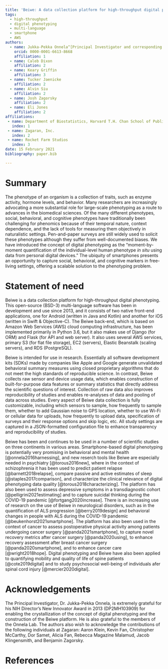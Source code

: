 ```yaml
---
title: 'Beiwe: A data collection platform for high-throughput digital phenotyping'
tags:
  - high-throughput
  - digital phenotyping
  - multi-language
  - smartphone
  - AWS
authors:
  - name: Jukka-Pekka Onnela^[Principal Investigator and corresponding author.]
    orcid: 0000-0001-6613-8668
    affiliation: 1
  - name: Caleb Dixon
    affiliation: 2
  - name: Keary Griffin
    affiliation: 3
  - name: Tucker Jaenicke
    affiliation: 2
  - name: Alvin Siu
    affiliation: 2
  - name: Josh Zagorsky
    affiliation: 2
  - name: Eli Jones
    affiliation: 2
affiliations:
 - name: Department of Biostatistics, Harvard T.H. Chan School of Public Health, Harvard University
   index: 1
 - name: Zagaran, Inc.
   index: 2
 - name: Rocket Farm Studios
   index: 3
date: 15 February 2021
bibliography: paper.bib

---
```


# Summary

The phenotype of an organism is a collection of traits, such as enzyme activity, hormone levels, and behavior. Many researchers are increasingly advocating a more substantial role for large-scale phenotyping as a route to advances in the biomedical sciences. Of the many different phenotypes, social, behavioral, and cognitive phenotypes have traditionally been challenging for phenomics because of their temporal nature, context dependence, and the lack of tools for measuring them objectively in naturalistic settings. Pen-and-paper surveys are still widely used to solicit these phenotypes although they suffer from well-documented biases. We have introduced the concept of digital phenotyping as the “moment-by-moment quantification of the individual-level human phenotype *in situ* using data from personal digital devices.” The ubiquity of smartphones presents an opportunity to capture social, behavioral, and cognitive markers in free-living settings, offering a scalable solution to the phenotyping problem.

# Statement of need

Beiwe is a data collection platform for high-throughput digital phenotyping. This open-source (BSD-3) multi-language software has been in development and use since 2013, and it consists of two native front-end applications, one for Android (written in Java and Kotlin) and another for iOS (written in Swift & Objective-C). The Beiwe back-end, which is based on Amazon Web Services (AWS) cloud computing infrastructure, has been implemented primarily in Python 3.6, but it also makes use of Django (for ORM) and Flask (for API and web server). It also uses several AWS services, primary S3 (for flat file storage), EC2 (servers), Elastic Beanstalk (scaling servers), and RDS (PostgreSQL).

Beiwe is intended for use in research. Essentially all software development kits (SDKs) made by companies like Apple and Google generate unvalidated behavioral summary measures using closed proprietary algorithms that do not meet the high standards of reproducible science. In contrast, Beiwe collects raw sensor and device usage data, which enables construction of built-for-purpose data features or summary statistics that directly address the scientific questions of interest. Collection of raw data also improves reproducibility of studies and enables re-analyses of data and pooling of data across studies. Every aspect of Beiwe data collection is fully customizable, including which sensors to sample, how frequently to sample them, whether to add Gaussian noise to GPS location, whether to use Wi-Fi or cellular data for uploads, how frequently to upload data, specification of surveys and their response options and skip logic, etc. All study settings are captured in a JSON-formatted configuration file to enhance transparency and reproducibility of studies.

Beiwe has been and continues to be used in a number of scientific studies on three continents in various areas. Smartphone-based digital phenotyping is potentially very promising in behavioral and mental health [@onnela2016harnessing], and new reserch tools like Beiwe are especially needed in psychiatry [@torous2016new], where in the context of schizophrenia it has been used to predict patient relapse [@barnett2018relapse], compare passive and active estimates of sleep [@staples2017comparison], and characterize the clinical relevance of digital phenotyping data quality [@torous2018characterizing]. The platform has also been used to assess depressive symptoms in a transdiagnostic cohort [@pelligrini2021estimating] and to capture suicidal thinking during the COVID-19 pandemic [@fortgang2020increase]. There is an increasing use of research on the use of Beiwe in neurological disorders, such as in the quantification of ALS progression [@berry2019design] and behavioral changes in people with ALS during the COVID-19 pandemic [@beukenhorst2021smartphone]. The platform has also been used in the context of cancer to assess postoperative physical activity among patients undergoing cancer surgery [@panda2021smartphone], to capture novel recovery metrics after cancer surgery [@panda2020using], to enhance recovery assessment after breast cancer surgery [@panda2020smartphone], and to enhance cancer care [@wright2018hope]. Digital phenotyping and Beiwe have also been applied to quantifying mobility and quality of life of spine patients [@cote2019digital] and to study psychosocial well-being of individuals afer spinal cord injury [@mercier2020digital].

# Acknowledgements

The Principal Investigator, Dr. Jukka-Pekka Onnela, is extremely grateful for his NIH Director’s New Innovator Award in 2013 (DP2MH103909) for enabling the crystallization of the concept of digital phenotyping and the construction of the Beiwe platform. He is also grateful to the members of the Onnela Lab. The authors also wish to acknowledge the contributions of the following individuals at Zagaran: Aaron Klein, Kevin Fan, Christopher McCarthy, Dor Samet, Alicia Fan, Rebecca Magazine Malamud, Jacob Klingensmith, and Benjamin Zagorsky.

# References
